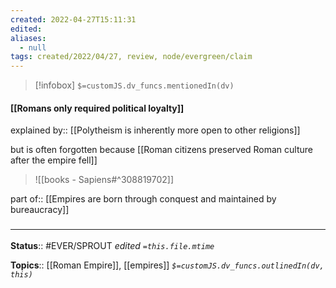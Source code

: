 ```yaml
---
created: 2022-04-27T15:11:31 
edited: 
aliases:
  - null
tags: created/2022/04/27, review, node/evergreen/claim
---
```

> [!infobox]
`$=customJS.dv_funcs.mentionedIn(dv)`

#### [[Romans only required political loyalty]]

explained by:: [[Polytheism is inherently more open to other religions]]

but is often forgotten because [[Roman citizens preserved Roman culture after the empire fell]]

> ![[books - Sapiens#^308819702]]

part of:: [[Empires are born through conquest and maintained by bureaucracy]]


### <hr class="footnote"/>

**Status**:: #EVER/SPROUT
*edited `=this.file.mtime`*

**Topics**:: [[Roman Empire]], [[empires]]
*`$=customJS.dv_funcs.outlinedIn(dv, this)`*
